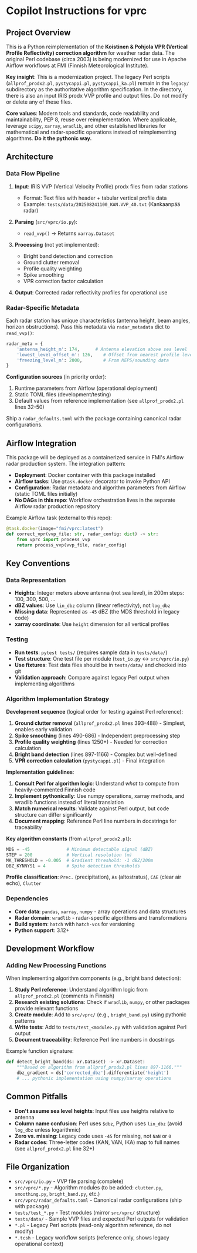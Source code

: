 # Copilot Instructions for vprc

## Project Overview

This is a Python reimplementation of the **Koistinen & Pohjola VPR (Vertical Profile Reflectivity) correction algorithm** for weather radar data. The original Perl codebase (circa 2003) is being modernized for use in Apache Airflow workflows at FMI (Finnish Meteorological Institute).

**Key insight**: This is a modernization project. The legacy Perl scripts (`allprof_prodx2.pl`, `pystycappi.pl`, `pystycappi_ka.pl`) remain in the `legacy/` subdirectory as the authoritative algorithm specification. In the directory, there is also an input IRIS prodx VVP profile and output files. Do not modify or delete any of these files.

**Core values**: Modern tools and standards, code readability and maintainability, PEP 8, reuse over reimplementation. Where applicable, leverage `scipy`, `xarray`, `wradlib`, and other established libraries for mathematical and radar-specific operations instead of reimplementing algorithms. **Do it the pythonic way.**

## Architecture

### Data Flow Pipeline

1. **Input**: IRIS VVP (Vertical Velocity Profile) prodx files from radar stations
   - Format: Text files with header + tabular vertical profile data
   - Example: `tests/data/202508241100_KAN.VVP_40.txt` (Kankaanpää radar)

2. **Parsing** (`src/vprc/io.py`):
   - `read_vvp()` → Returns `xarray.Dataset`

3. **Processing** (not yet implemented):
   - Bright band detection and correction
   - Ground clutter removal
   - Profile quality weighting
   - Spike smoothing
   - VPR correction factor calculation

4. **Output**: Corrected radar reflectivity profiles for operational use

### Radar-Specific Metadata

Each radar station has unique characteristics (antenna height, beam angles, horizon obstructions). Pass this metadata via `radar_metadata` dict to `read_vvp()`:

```python
radar_meta = {
    'antenna_height_m': 174,      # Antenna elevation above sea level
    'lowest_level_offset_m': 126,    # Offset from nearest profile level
    'freezing_level_m': 2000,        # From MEPS/sounding data
}
```

**Configuration sources** (in priority order):
1. Runtime parameters from Airflow (operational deployment)
2. Static TOML files (development/testing)
3. Default values from reference implementation (see `allprof_prodx2.pl` lines 32-50)

Ship a `radar_defaults.toml` with the package containing canonical radar configurations.

## Airflow Integration

This package will be deployed as a containerized service in FMI's Airflow radar production system. The integration pattern:

- **Deployment**: Docker container with this package installed
- **Airflow tasks**: Use `@task.docker` decorator to invoke Python API
- **Configuration**: Radar metadata and algorithm parameters from Airflow (static TOML files initially)
- **No DAGs in this repo**: Workflow orchestration lives in the separate Airflow radar production repository

Example Airflow task (external to this repo):
```python
@task.docker(image="fmi/vprc:latest")
def correct_vpr(vvp_file: str, radar_config: dict) -> str:
    from vprc import process_vvp
    return process_vvp(vvp_file, radar_config)
```

## Key Conventions

### Data Representation

- **Heights**: Integer meters above antenna (not sea level), in 200m steps: 100, 300, 500, ...
- **dBZ values**: Use `lin_dbz` column (linear reflectivity), not `log_dbz`
- **Missing data**: Represented as `-45` dBZ (the MDS threshold in legacy code)
- **xarray coordinate**: Use `height` dimension for all vertical profiles

### Testing

- **Run tests**: `pytest tests/` (requires sample data in `tests/data/`)
- **Test structure**: One test file per module (`test_io.py` ↔ `src/vprc/io.py`)
- **Use fixtures**: Test data files should be in `tests/data/` and checked into git
- **Validation approach**: Compare against legacy Perl output when implementing algorithms

### Algorithm Implementation Strategy

**Development sequence** (logical order for testing against Perl reference):

1. **Ground clutter removal** (`allprof_prodx2.pl` lines 393-488) - Simplest, enables early validation
2. **Spike smoothing** (lines 490-686) - Independent preprocessing step
3. **Profile quality weighting** (lines 1250+) - Needed for correction calculation
4. **Bright band detection** (lines 897-1166) - Complex but well-defined
5. **VPR correction calculation** (`pystycappi.pl`) - Final integration

**Implementation guidelines**:

1. **Consult Perl for algorithm logic**: Understand *what* to compute from heavily-commented Finnish code
2. **Implement pythonically**: Use numpy operations, xarray methods, and wradlib functions instead of literal translation
3. **Match numerical results**: Validate against Perl output, but code structure can differ significantly
4. **Document mapping**: Reference Perl line numbers in docstrings for traceability

**Key algorithm constants** (from `allprof_prodx2.pl`):
```python
MDS = -45              # Minimum detectable signal (dBZ)
STEP = 200             # Vertical resolution (m)
MK_THRESHOLD = -0.005  # Gradient threshold: -1 dBZ/200m
DBZ_KYNNYS1 = 4        # Spike detection thresholds
```

**Profile classification**: `Prec.` (precipitation), `As` (altostratus), `CAE` (clear air echo), `Clutter`

### Dependencies

- **Core data**: `pandas`, `xarray`, `numpy` - array operations and data structures
- **Radar domain**: `wradlib` - radar-specific algorithms and transformations
- **Build system**: `hatch` with `hatch-vcs` for versioning
- **Python support**: 3.12+

## Development Workflow

### Adding New Processing Functions

When implementing algorithm components (e.g., bright band detection):

1. **Study Perl reference**: Understand algorithm logic from `allprof_prodx2.pl` (comments in Finnish)
2. **Research existing solutions**: Check if `wradlib`, `numpy`, or other packages provide relevant functions
3. **Create module**: Add to `src/vprc/` (e.g., `bright_band.py`) using pythonic patterns
4. **Write tests**: Add to `tests/test_<module>.py` with validation against Perl output
5. **Document traceability**: Reference Perl line numbers in docstrings

Example function signature:
```python
def detect_bright_band(ds: xr.Dataset) -> xr.Dataset:
    """Based on algorithm from allprof_prodx2.pl lines 897-1166."""
    dbz_gradient = ds['corrected_dbz'].differentiate('height')
    # ... pythonic implementation using numpy/xarray operations
```

## Common Pitfalls

- **Don't assume sea level heights**: Input files use heights relative to antenna
- **Column name confusion**: Perl uses `$dbz`, Python uses `lin_dbz` (avoid `log_dbz` unless logarithmic)
- **Zero vs. missing**: Legacy code uses `-45` for missing, not `NaN` or `0`
- **Radar codes**: Three-letter codes (KAN, VAN, IKA) map to full names (see `allprof_prodx2.pl` line 32+)

## File Organization

- `src/vprc/io.py` - VVP file parsing (complete)
- `src/vprc/*.py` - Algorithm modules (to be added: `clutter.py`, `smoothing.py`, `bright_band.py`, etc.)
- `src/vprc/radar_defaults.toml` - Canonical radar configurations (ship with package)
- `tests/test_*.py` - Test modules (mirror `src/vprc/` structure)
- `tests/data/` - Sample VVP files and expected Perl outputs for validation
- `*.pl` - Legacy Perl scripts (read-only algorithm reference, do not modify)
- `*.tcsh` - Legacy workflow scripts (reference only, shows legacy operational context)
